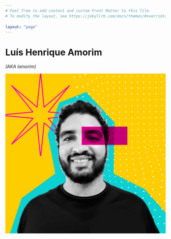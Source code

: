 ```yaml
---
# Feel free to add content and custom Front Matter to this file.
# To modify the layout, see https://jekyllrb.com/docs/themes/#overriding-theme-defaults

layout: "page"
---
```


# Luís Henrique Amorim
_(AKA lamorim)_

![my_foto_lamorim](./assets/img/img_basecamp.jpeg)
